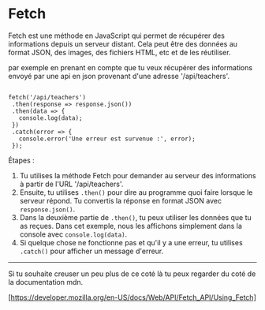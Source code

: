  # Fetch

 Fetch est une méthode en JavaScript qui permet de récupérer des informations depuis un serveur distant. Cela peut être des données au format JSON, des images, des fichiers HTML, etc et de les réutiliser.

 par exemple en prenant en compte que tu veux récupérer des informations envoyé par une api en json provenant d'une adresse '/api/teachers'.


 ```JS

fetch('/api/teachers')
  .then(response => response.json())
  .then(data => {
    console.log(data);
  })
  .catch(error => {
    console.error('Une erreur est survenue :', error);
  });

```

Étapes :

1. Tu utilises la méthode Fetch pour demander au serveur des informations à partir de l'URL '/api/teachers'.
2. Ensuite, tu utilises `.then()` pour dire au programme quoi faire lorsque le serveur répond. Tu convertis la réponse en format JSON avec `response.json()`.
3. Dans la deuxième partie de `.then()`, tu peux utiliser les données que tu as reçues. Dans cet exemple, nous les affichons simplement dans la console avec `console.log(data)`.
4. Si quelque chose ne fonctionne pas et qu'il y a une erreur, tu utilises `.catch()` pour afficher un message d'erreur.
   
---
Si tu souhaite creuser un peu plus de ce coté là tu peux regarder du coté de la documentation mdn.

[https://developer.mozilla.org/en-US/docs/Web/API/Fetch_API/Using_Fetch]